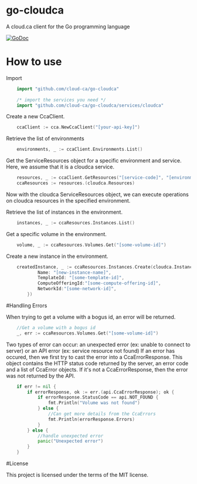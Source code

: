 # go-cloudca

A cloud.ca client for the Go programming language

[![GoDoc](https://godoc.org/github.com/cloud-ca/go-cloudca?status.svg)](https://godoc.org/github.com/cloud-ca/go-cloudca)
# How to use

Import
```go
	import "github.com/cloud-ca/go-cloudca"
	
	/* import the services you need */
	import "github.com/cloud-ca/go-cloudca/services/cloudca"
```


Create a new CcaClient.
```go
	ccaClient := cca.NewCcaClient("[your-api-key]")
```

Retrieve the list of environments
```go
	environments, _ := ccaClient.Environments.List()
```

Get the ServiceResources object for a specific environment and service. Here, we assume that it is a cloudca service.
```go
	resources, _ := ccaClient.GetResources("[service-code]", "[environment-name]")
	ccaResources := resources.(cloudca.Resources)
```

Now with the cloudca ServiceResources object, we can execute operations on cloudca resources in the specified environment.

Retrieve the list of instances in the environment.
```go
	instances, _ := ccaResources.Instances.List()
```

Get a specific volume in the environment.
```go
	volume, _ := ccaResources.Volumes.Get("[some-volume-id]")
```

Create a new instance in the environment.
```go
	createdInstance, _ := ccaResources.Instances.Create(cloudca.Instance{
			Name: "[new-instance-name]",
			TemplateId: "[some-template-id]",
			ComputeOfferingId:"[some-compute-offering-id]",
			NetworkId:"[some-network-id]",
		})
```

#Handling Errors

When trying to get a volume with a bogus id, an error will be returned.
```go
	//Get a volume with a bogus id
	_, err := ccaResources.Volumes.Get("[some-volume-id]")
```

Two types of error can occur: an unexpected error (ex: unable to connect to server) or an API error (ex: service resource not found)
If an error has occured, then we first try to cast the error into a CcaErrorResponse. This object contains the HTTP status code returned by the server, an error code and a list of CcaError objects. If it's not a CcaErrorResponse, then the error was not returned by the API.
```go
	if err != nil {
		if errorResponse, ok := err.(api.CcaErrorResponse); ok {
			if errorResponse.StatusCode == api.NOT_FOUND {
				fmt.Println("Volume was not found")
			} else {
				//Can get more details from the CcaErrors
				fmt.Println(errorResponse.Errors)
			}
		} else {
			//handle unexpected error
			panic("Unexpected error")
		}
	}
```

#License

This project is licensed under the terms of the MIT license.
